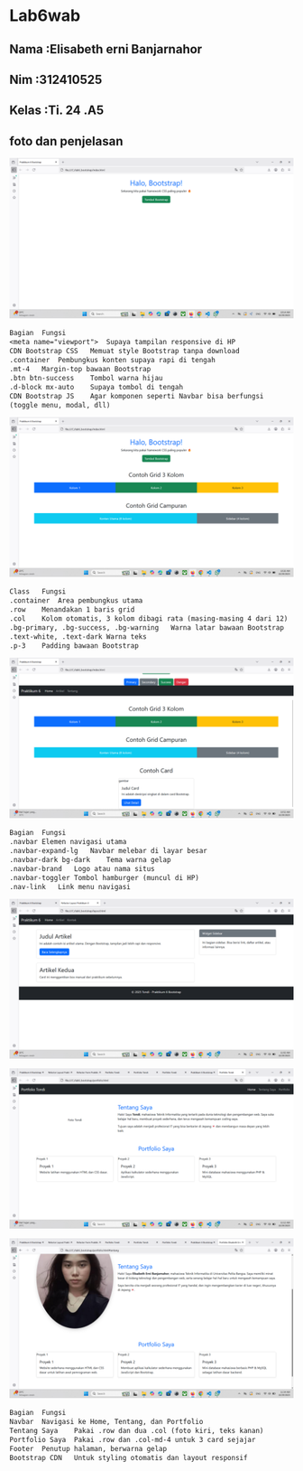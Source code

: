 # Lab6wab

## Nama         :Elisabeth erni Banjarnahor ##
## Nim          :312410525 ##
## Kelas        :Ti. 24 .A5 ##

## foto dan penjelasan ##
![foto](https://github.com/Elisabethbanjarnahor/Lab6wab/blob/e78b44ed3e07c8668ddcacf6745427ee77f0ef05/ss%20foto/Screenshot%202025-10-29%20101411.png)

```Penjelasan:
Bagian	Fungsi
<meta name="viewport">	Supaya tampilan responsive di HP
CDN Bootstrap CSS	Memuat style Bootstrap tanpa download
.container	Pembungkus konten supaya rapi di tengah
.mt-4	Margin-top bawaan Bootstrap
.btn btn-success	Tombol warna hijau
.d-block mx-auto	Supaya tombol di tengah
CDN Bootstrap JS	Agar komponen seperti Navbar bisa berfungsi (toggle menu, modal, dll)
```

![foto](https://github.com/Elisabethbanjarnahor/Lab6wab/blob/e78b44ed3e07c8668ddcacf6745427ee77f0ef05/ss%20foto/Screenshot%202025-10-29%20102626.png)

```Penjelasan:
Class	Fungsi
.container	Area pembungkus utama
.row	Menandakan 1 baris grid
.col	Kolom otomatis, 3 kolom dibagi rata (masing-masing 4 dari 12)
.bg-primary, .bg-success, .bg-warning	Warna latar bawaan Bootstrap
.text-white, .text-dark	Warna teks
.p-3	Padding bawaan Bootstrap
```

![foto](https://github.com/Elisabethbanjarnahor/Lab6wab/blob/e78b44ed3e07c8668ddcacf6745427ee77f0ef05/ss%20foto/Screenshot%202025-10-29%20105234.png)

```Penjelasan:
Bagian	Fungsi
.navbar	Elemen navigasi utama
.navbar-expand-lg	Navbar melebar di layar besar
.navbar-dark bg-dark	Tema warna gelap
.navbar-brand	Logo atau nama situs
.navbar-toggler	Tombol hamburger (muncul di HP)
.nav-link	Link menu navigasi
```

![foto](https://github.com/Elisabethbanjarnahor/Lab6wab/blob/e78b44ed3e07c8668ddcacf6745427ee77f0ef05/ss%20foto/Screenshot%202025-10-29%20110233.png)

![foto](https://github.com/Elisabethbanjarnahor/Lab6wab/blob/e78b44ed3e07c8668ddcacf6745427ee77f0ef05/ss%20foto/Screenshot%202025-10-29%20111221.png)

![foto](https://github.com/Elisabethbanjarnahor/Lab6wab/blob/e78b44ed3e07c8668ddcacf6745427ee77f0ef05/ss%20foto/Screenshot%202025-10-29%20113422.png)

```Penjelasan Singkat
Bagian	Fungsi
Navbar	Navigasi ke Home, Tentang, dan Portfolio
Tentang Saya	Pakai .row dan dua .col (foto kiri, teks kanan)
Portfolio Saya	Pakai .row dan .col-md-4 untuk 3 card sejajar
Footer	Penutup halaman, berwarna gelap
Bootstrap CDN	Untuk styling otomatis dan layout responsif
```



